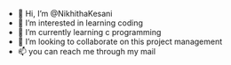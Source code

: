 - 👋 Hi, I’m @NikhithaKesani
- 👀 I’m interested in learning coding 
- 🌱 I’m currently learning c programming 
- 💞️ I’m looking to collaborate on this project management 
- 📫 you can reach me through my mail 

<!---
NikhithaKesani/NikhithaKesani is a ✨ special ✨ repository because its `README.md` (this file) appears on your GitHub profile.
You can click the Preview link to take a look at your changes.
--->
